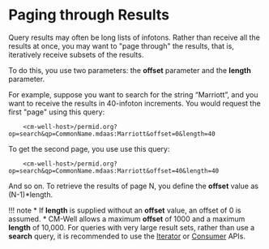 # Paging through Results

Query results may often be long lists of infotons. Rather than receive all the results at once, you may want to "page through" the results, that is, iteratively receive subsets of the results.

To do this, you use two parameters: the **offset** parameter and the **length** parameter. 

For example, suppose you want to search for the string “Marriott”, and you want to receive the results in 40-infoton increments. You would request the first "page" using this query:

```
    <cm-well-host>/permid.org?op=search&qp=CommonName.mdaas:Marriott&offset=0&length=40
```

To get the second page, you use use this query:

```
    <cm-well-host>/permid.org?op=search&qp=CommonName.mdaas:Marriott&offset=40&length=40
```

And so on. To retrieve the results of page N, you define the **offset** value as (N-1)*length.

!!! note
	* If **length** is supplied without an **offset** value, an offset of 0 is assumed.
	* CM-Well allows a maximum **offset** of 1000 and a maximum **length** of 10,000. For queries with very large result sets, rather than use a **search** query, it is recommended to use the [Iterator](../Stream/API.Stream.CreateIterator.md) or [Consumer](../Stream/API.Stream.CreateConsumer.md) APIs. 

